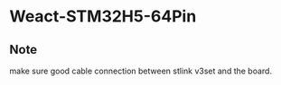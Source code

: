 # Weact-STM32H5-64Pin

## Note

make sure good cable connection between stlink v3set and the board.
